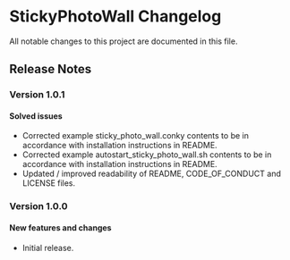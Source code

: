 # StickyPhotoWall Changelog

All notable changes to this project are documented in this file. 

## Release Notes
### Version 1.0.1
#### Solved issues
- Corrected example sticky_photo_wall.conky contents to be in accordance with installation instructions in README.
- Corrected example autostart_sticky_photo_wall.sh contents to be in accordance with installation instructions in README.
- Updated / improved readability of README, CODE_OF_CONDUCT and LICENSE files.

### Version 1.0.0
#### New features and changes
- Initial release.